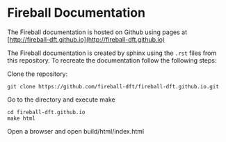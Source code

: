 # Fireball Documentation

The Fireball documentation is hosted on Github using pages at [http://fireball-dft.github.io](http://fireball-dft.github.io)

The Fireball documentation is created by sphinx using the ``.rst`` files from this
repository.
To recreate the documentation follow the following steps:

Clone the repository:

    git clone https://github.com/fireball-dft/fireball-dft.github.io.git

Go to the directory and execute make

    cd fireball-dft.github.io
    make html

Open a browser and open build/html/index.html
